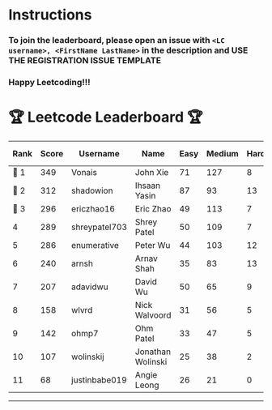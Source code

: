 # Instructions
### To join the leaderboard, please open an issue with `<LC username>, <FirstName LastName>` in the description and USE THE REGISTRATION ISSUE TEMPLATE
### Happy Leetcoding!!!


# 🏆 Leetcode Leaderboard 🏆

| Rank | Score | Username       | Name | Easy | Medium | Hard | Problems Solved |
|------|----------------|-----------------|-------------------|--------------|--------------|--------------|--------------|
| 🥇 1 | 349 | Vonais | John Xie | 71 | 127 | 8 | 206 |
| 🥈 2 | 312 | shadowion | Ihsaan Yasin | 87 | 93 | 13 | 193 |
| 🥉 3 | 296 | ericzhao16 | Eric Zhao | 49 | 113 | 7 | 169 |
| 4 | 289 | shreypatel703 | Shrey Patel | 50 | 109 | 7 | 166 |
| 5 | 286 | enumerative | Peter Wu | 44 | 103 | 12 | 159 |
| 6 | 240 | arnsh | Arnav Shah | 35 | 83 | 13 | 131 |
| 7 | 207 | adavidwu | David Wu | 50 | 65 | 9 | 124 |
| 8 | 158 | wlvrd | Nick Walvoord | 31 | 56 | 5 | 92 |
| 9 | 142 | ohmp7 | Ohm Patel | 33 | 47 | 5 | 85 |
| 10 | 107 | wolinskij | Jonathan Wolinski | 25 | 38 | 2 | 65 |
| 11 | 68 | justinbabe019 | Angie Leong | 26 | 21 | 0 | 47 |
---